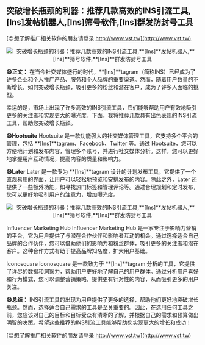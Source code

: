 ## **突破增长瓶颈的利器：推荐几款高效的INS引流工具,**[Ins]**发帖机器人,**[Ins]**筛号软件,**[Ins]**群发防封号工具**

[😍想了解推广相关软件的朋友请登录 http://www.vst.tw](http://www.vst.tw)

 <center><img src="https://vst.tw/MP4/tuiguang/png/4.png" alt="突破增长瓶颈的利器：推荐几款高效的INS引流工具,**[Ins]**发帖机器人,**[Ins]**筛号软件,**[Ins]**群发防封号工具"></center>

**😄正文：**
在当今社交媒体盛行的时代，**[Ins]**tagram（简称INS）已经成为了许多企业和个人推广产品、服务和个人品牌的重要渠道。然而，随着用户数量的不断增长，如何突破增长瓶颈，吸引更多的粉丝和潜在客户，成为了许多人面临的挑战。

幸运的是，市场上出现了许多高效的INS引流工具，它们能够帮助用户有效地吸引更多的关注者和实现更大的曝光度。下面，我将推荐几款具有出色表现的INS引流工具，帮助您突破增长瓶颈。

**😄Hootsuite**
Hootsuite 是一款功能强大的社交媒体管理工具，它支持多个平台的管理，包括 **[Ins]**tagram、Facebook、Twitter 等。通过 Hootsuite，您可以方便地计划和发布内容，管理多个账号，并进行社交媒体分析。这样，您可以更好地掌握用户互动情况，提高内容的质量和影响力。

**😄Later**
Later 是一款专为 **[Ins]**tagram 设计的计划发布工具。它提供了一个直观易用的界面，让用户可以轻松地预览和安排发布的内容。除此之外，Later 还提供了一些额外功能，如寻找热门标签和管理评论等。通过合理规划和定时发布，您可以更好地吸引用户的注意力，增加曝光度。

 <center><img src="https://vst.tw/MP4/tuiguang/png/8.png" alt="突破增长瓶颈的利器：推荐几款高效的INS引流工具,**[Ins]**发帖机器人,**[Ins]**筛号软件,**[Ins]**群发防封号工具"></center>

Influencer Marketing Hub
Influencer Marketing Hub 是一家专注于影响力营销的平台，它为用户提供了与潜在合作伙伴和影响者互动的机会。通过选择适合自己品牌的合作伙伴，您可以借助他们的影响力和粉丝群体，吸引更多的关注者和潜在客户。这种合作方式有助于提高品牌知名度，扩大用户基础。

Iconosquare
Iconosquare 是一款致力于 **[Ins]**tagram 分析的工具，它提供了详尽的数据和洞察力，帮助用户更好地了解自己的用户群体。通过分析用户喜好和行为模式，您可以调整营销策略，提供更有针对性的内容，从而吸引更多的用户关注。

**😄总结：**
INS引流工具的出现为用户提供了更多的选择，帮助他们更好地突破增长瓶颈。然而，选择适合自己需求的工具是至关重要的。因此，在选用任何工具之前，您应该对自己的目标和目标受众有清晰的了解，并根据自己的需求和预算做出明智的决策。希望这些推荐的INS引流工具能够帮助您实现更大的增长和成功！

[😍想了解推广相关软件的朋友请登录 http://www.vst.tw](http://www.vst.tw)



